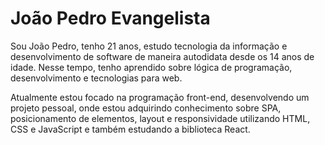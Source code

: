 # João Pedro Evangelista

Sou João Pedro, tenho 21 anos, estudo tecnologia da informação e desenvolvimento de software de maneira autodidata desde os 14 anos de idade. Nesse tempo, tenho aprendido sobre lógica de programação, desenvolvimento e tecnologias para web.

Atualmente estou focado na programação front-end, desenvolvendo um projeto pessoal, onde estou adquirindo conhecimento sobre SPA, posicionamento de elementos, layout e responsividade utilizando HTML, CSS e JavaScript e também estudando a biblioteca React. 
